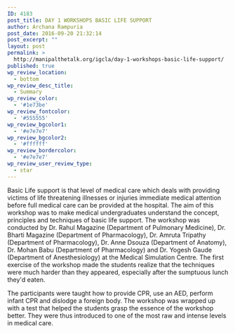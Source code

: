 ```yaml
---
ID: 4183
post_title: DAY 1 WORKSHOPS BASIC LIFE SUPPORT
author: Archana Rampuria
post_date: 2016-09-20 21:32:14
post_excerpt: ""
layout: post
permalink: >
  http://manipalthetalk.org/igcla/day-1-workshops-basic-life-support/
published: true
wp_review_location:
  - bottom
wp_review_desc_title:
  - Summary
wp_review_color:
  - '#1e73be'
wp_review_fontcolor:
  - '#555555'
wp_review_bgcolor1:
  - '#e7e7e7'
wp_review_bgcolor2:
  - '#ffffff'
wp_review_bordercolor:
  - '#e7e7e7'
wp_review_user_review_type:
  - star
---
```

Basic Life support is that level of medical care which deals with providing victims of life threatening illnesses or injuries immediate medical attention before full medical care can be provided at the hospital. The aim of this workshop was to make medical undergraduates understand the concept, principles and techniques of basic life support. The workshop was conducted by Dr. Rahul Magazine (Department of Pulmonary Medicine), Dr. Bharti Magazine (Department of Pharmacology), Dr. Amruta Tripathy (Department of Pharmacology), Dr. Anne Dsouza (Department of Anatomy), Dr. Mohan Babu (Department of Pharmacology) and Dr. Yogesh Gaude (Department of Anesthesiology) at the Medical Simulation Centre. The first exercise of the workshop made the students realize that the techniques were much harder than they appeared, especially after the sumptuous lunch they'd eaten.

The participants were taught how to provide CPR, use an AED, perform infant CPR and dislodge a foreign body. The workshop was wrapped up with a test that helped the students grasp the essence of the workshop better. They were thus introduced to one of the most raw and intense levels in medical care.

&nbsp;